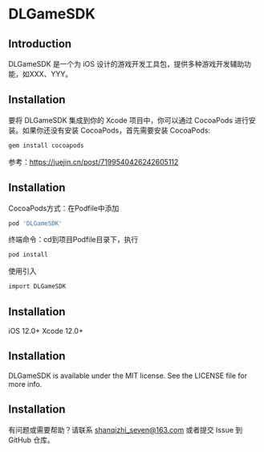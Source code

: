# DLGameSDK

## Introduction
DLGameSDK 是一个为 iOS 设计的游戏开发工具包，提供多种游戏开发辅助功能，如XXX、YYY。

## Installation
要将 DLGameSDK 集成到你的 Xcode 项目中，你可以通过 CocoaPods 进行安装。如果你还没有安装 CocoaPods，首先需要安装 CocoaPods:

```bash
gem install cocoapods
```
参考：https://juejin.cn/post/7199540426242605112

## Installation
CocoaPods方式：在Podfile中添加
```bash
pod 'DLGameSDK'
```
终端命令：cd到项目Podfile目录下，执行
```bash
pod install
```
使用引入
```bash
import DLGameSDK
```
## Installation
iOS 12.0+
Xcode 12.0+

## Installation
DLGameSDK is available under the MIT license. See the LICENSE file for more info.

## Installation
有问题或需要帮助？请联系 shanqizhi_seven@163.com 或者提交 Issue 到 GitHub 仓库。
